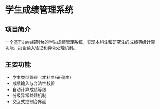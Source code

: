 # 学生成绩管理系统

## 项目简介
一个基于Java控制台的学生成绩管理系统，实现本科生和研究生的成绩等级计算功能，包含输入验证和异常处理机制。

## 主要功能
- 学生类型管理（本科生/研究生）
- 成绩输入与合法性校验
- 自动计算成绩等级
- 分级异常处理机制
- 交互式控制台界面
